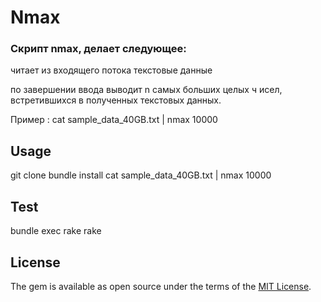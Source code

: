 # Nmax

### Cкрипт nmax, делает следующее:<br> 

читает из входящего потока текстовые данные<br>

по завершении ввода выводит n самых больших целых ч
исел, встретившихся в 
полученных текстовых данных.<br>

Пример : 
cat sample_data_40GB.txt | nmax 10000

## Usage

git clone
bundle install
cat sample_data_40GB.txt | nmax 10000

## Test 
bundle exec rake 
rake

## License

The gem is available as open source under the terms of the [MIT License](https://opensource.org/licenses/MIT).

